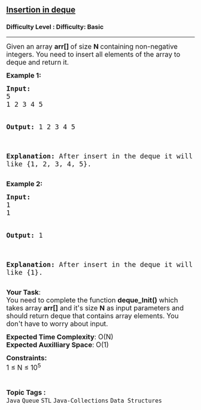 <h2><a href="https://www.geeksforgeeks.org/problems/insertion-in-deque/1?page=1&difficulty=Basic&status=attempted&sortBy=accuracy">Insertion in deque</a></h2><h3>Difficulty Level : Difficulty: Basic</h3><hr><div class="problems_problem_content__Xm_eO"><p><span style="font-size: 18px;">Given an array <strong>arr[] </strong>of size <strong>N </strong>containing non-negative integers. You need to insert all elements of the array to deque&nbsp;and return it.</span></p>
<p><span style="font-size: 18px;"><strong>Example 1:</strong></span></p>
<pre><span style="font-size: 18px;"><strong>Input:</strong> 
5
1 2 3 4 5

<strong>Output:</strong> 
1 2 3 4 5

<strong>Explanation:</strong> 
After insert in the deque 
it will look like {1, 2, 3, 4, 5}.</span>
</pre>
<p><span style="font-size: 18px;"><strong>Example 2:</strong></span></p>
<pre><span style="font-size: 18px;"><strong>Input:</strong>
1
1

<strong>Output:</strong> 
1

<strong>Explanation:</strong> 
After insert in the deque 
it will look like {1}.</span></pre>
<p><span style="font-size: 18px;"><strong>Your Task</strong>:<br>You need to complete the function <strong>deque_Init()</strong> which takes array <strong>arr[]</strong> and it's size <strong>N</strong> as input parameters and should return deque that contains array elements. You don't have to worry about input.</span></p>
<p><span style="font-size: 18px;"><strong>Expected Time Complexity</strong>: O(N)<br><strong>Expected Auxilliary Space</strong>: O(1)</span></p>
<p><span style="font-size: 18px;"><strong>Constraints:</strong><br>1 ≤ N ≤ 10<sup>5</sup></span></p></div><br><p><span style=font-size:18px><strong>Topic Tags : </strong><br><code>Java</code>&nbsp;<code>Queue</code>&nbsp;<code>STL</code>&nbsp;<code>Java-Collections</code>&nbsp;<code>Data Structures</code>&nbsp;